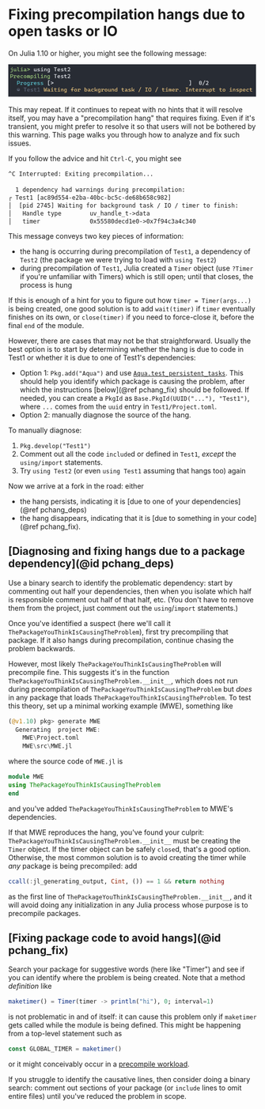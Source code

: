 # Fixing precompilation hangs due to open tasks or IO

On Julia 1.10 or higher, you might see the following message:

![Screenshot of precompilation hang](./img/precompilation_hang.png)

This may repeat. If it continues to repeat with no hints that it will
resolve itself, you may have a "precompilation hang" that requires
fixing. Even if it's transient, you might prefer to resolve it so that
users will not be bothered by this warning. This page walks you
through how to analyze and fix such issues.

If you follow the advice and hit `Ctrl-C`, you might see

```
^C Interrupted: Exiting precompilation...

  1 dependency had warnings during precompilation:
┌ Test1 [ac89d554-e2ba-40bc-bc5c-de68b658c982]
│  [pid 2745] Waiting for background task / IO / timer to finish:
│   Handle type        uv_handle_t->data
│   timer              0x55580decd1e0->0x7f94c3a4c340
```

This message conveys two key pieces of information:

- the hang is occurring during precompilation of `Test1`, a dependency of `Test2` (the package we were trying to load with `using Test2`)
- during precompilation of `Test1`, Julia created a `Timer` object (use `?Timer` if you're unfamiliar with Timers) which is still open; until that closes, the process is hung

If this is enough of a hint for you to figure out how `timer = Timer(args...)` is being created, one good solution is to add `wait(timer)` if `timer` eventually finishes on its own, or `close(timer)` if you need to force-close it, before the final `end` of the module.

However, there are cases that may not be that straightforward. Usually the best option is to start by determining whether the hang is due to code in Test1 or whether it is due to one of Test1's dependencies:

- Option 1: `Pkg.add("Aqua")` and use [`Aqua.test_persistent_tasks`](https://juliatesting.github.io/Aqua.jl/dev/#Aqua.test_persistent_tasks-Tuple{Base.PkgId}). This should help you identify which package is causing the problem, after which the instructions [below](@ref pchang_fix) should be followed. If needed, you can create a `PkgId` as `Base.PkgId(UUID("..."), "Test1")`, where `...` comes from the `uuid` entry in `Test1/Project.toml`.
- Option 2: manually diagnose the source of the hang.

To manually diagnose:

1. `Pkg.develop("Test1")`
2. Comment out all the code `include`d or defined in `Test1`, *except* the `using/import` statements.
3. Try `using Test2` (or even `using Test1` assuming that hangs too) again

Now we arrive at a fork in the road: either

- the hang persists, indicating it is [due to one of your dependencies](@ref pchang_deps)
- the hang disappears, indicating that it is [due to something in your code](@ref pchang_fix).

## [Diagnosing and fixing hangs due to a package dependency](@id pchang_deps)

Use a binary search to identify the problematic dependency: start by commenting out half your dependencies, then when you isolate which half is responsible comment out half of that half, etc. (You don't have to remove them from the project, just comment out the `using`/`import` statements.)

Once you've identified a suspect (here we'll call it `ThePackageYouThinkIsCausingTheProblem`), first try precompiling that package. If it also hangs during precompilation, continue chasing the problem backwards.

However, most likely `ThePackageYouThinkIsCausingTheProblem` will precompile fine. This suggests it's in the function `ThePackageYouThinkIsCausingTheProblem.__init__`, which does not run during precompilation of `ThePackageYouThinkIsCausingTheProblem` but *does* in any package that loads `ThePackageYouThinkIsCausingTheProblem`. To test this theory, set up a minimal working example (MWE), something like

```julia
(@v1.10) pkg> generate MWE
  Generating  project MWE:
    MWE\Project.toml
    MWE\src\MWE.jl
```

where the source code of `MWE.jl` is

```julia
module MWE
using ThePackageYouThinkIsCausingTheProblem
end
```

and you've added `ThePackageYouThinkIsCausingTheProblem` to MWE's dependencies.

If that MWE reproduces the hang, you've found your culprit:
`ThePackageYouThinkIsCausingTheProblem.__init__` must be creating the `Timer` object. If the timer object can be safely `close`d, that's a good option. Otherwise, the most common solution is to avoid creating the timer while *any* package is being precompiled: add

```julia
ccall(:jl_generating_output, Cint, ()) == 1 && return nothing
```

as the first line of `ThePackageYouThinkIsCausingTheProblem.__init__`, and it will avoid doing any initialization in any Julia process whose purpose is to precompile packages.

## [Fixing package code to avoid hangs](@id pchang_fix)

Search your package for suggestive words (here like "Timer") and see if you can identify where the problem is being created. Note that a method *definition* like

```julia
maketimer() = Timer(timer -> println("hi"), 0; interval=1)
```

is not problematic in and of itself: it can cause this problem only if `maketimer` gets called while the module is being defined. This might be happening from a top-level statement such as

```julia
const GLOBAL_TIMER = maketimer()
```

or it might conceivably occur in a [precompile workload](https://github.com/JuliaLang/PrecompileTools.jl).

If you struggle to identify the causative lines, then consider doing a binary search: comment out sections of your package (or `include` lines to omit entire files) until you've reduced the problem in scope.
